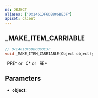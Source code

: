 ```yaml
---
ns: OBJECT
aliases: ["0x1461DF6DB886BE3F"]
apiset: client
---
```

## _MAKE_ITEM_CARRIABLE

```c
// 0x1461DF6DB886BE3F
void _MAKE_ITEM_CARRIABLE(Object object);
```

_PRE* or _Q* or _RE*

## Parameters
* **object**:



